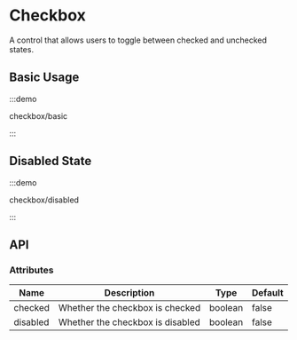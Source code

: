 # Checkbox

A control that allows users to toggle between checked and unchecked states.

## Basic Usage

:::demo

checkbox/basic

:::

## Disabled State

:::demo

checkbox/disabled

:::

## API

### Attributes

| Name     | Description                      | Type    | Default |
| -------- | -------------------------------- | ------- | ------- |
| checked  | Whether the checkbox is checked  | boolean | false   |
| disabled | Whether the checkbox is disabled | boolean | false   |
